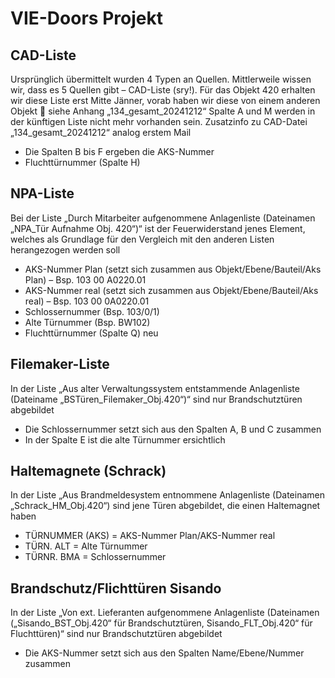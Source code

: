 # VIE-Doors Projekt

## CAD-Liste

Ursprünglich übermittelt wurden 4 Typen an Quellen. Mittlerweile wissen wir, dass es 5 Quellen gibt – CAD-Liste (sry!). Für das Objekt 420 erhalten wir diese Liste erst Mitte Jänner, vorab haben wir diese von einem anderen Objekt  siehe Anhang „134_gesamt_20241212“ Spalte A und M werden in der künftigen Liste nicht mehr vorhanden sein. Zusatzinfo zu CAD-Datei „134_gesamt_20241212“ analog erstem Mail

* Die Spalten B bis F ergeben die AKS-Nummer
* Fluchttürnummer (Spalte H)

## NPA-Liste

Bei der Liste „Durch Mitarbeiter aufgenommene Anlagenliste (Dateinamen „NPA_Tür Aufnahme Obj. 420“)“ ist der Feuerwiderstand jenes Element, welches als Grundlage für den Vergleich mit den anderen Listen herangezogen werden soll

* AKS-Nummer Plan (setzt sich zusammen aus Objekt/Ebene/Bauteil/Aks Plan) – Bsp. 103 00 A0220.01
* AKS-Nummer real (setzt sich zusammen aus Objekt/Ebene/Bauteil/Aks real) – Bsp. 103 00 0A0220.01
* Schlossernummer (Bsp. 103/0/1)
* Alte Türnummer (Bsp. BW102)
* Fluchttürnummer (Spalte Q) neu

## Filemaker-Liste

In der Liste „Aus alter Verwaltungssystem entstammende Anlagenliste (Dateiname „BSTüren_Filemaker_Obj.420“)“ sind nur Brandschutztüren abgebildet

* Die Schlossernummer setzt sich aus den Spalten A, B und C zusammen
* In der Spalte E ist die alte Türnummer ersichtlich

## Haltemagnete (Schrack)

In der Liste „Aus Brandmeldesystem entnommene Anlagenliste (Dateinamen „Schrack_HM_Obj.420“) sind jene Türen abgebildet, die einen Haltemagnet haben

* TÜRNUMMER (AKS) = AKS-Nummer Plan/AKS-Nummer real
* TÜRN. ALT = Alte Türnummer
* TÜRNR. BMA = Schlossernummer

## Brandschutz/Flichttüren Sisando

In der Liste „Von ext. Lieferanten aufgenommene Anlagenliste (Dateinamen („Sisando_BST_Obj.420“ für Brandschutztüren, Sisando_FLT_Obj.420“ für Fluchttüren)“ sind nur Brandschutztüren abgebildet

* Die AKS-Nummer setzt sich aus den Spalten Name/Ebene/Nummer zusammen
